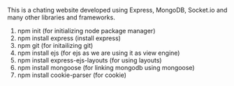 This is a chating website developed using Express, MongoDB, Socket.io and many other libraries and frameworks.

1. npm init (for initializing node package manager)
2. npm install express (install express)
3. npm git (for initailizing git)
4. npm install ejs (for ejs as we are using it as view engine)
5. npm install express-ejs-layouts (for using layouts)
6. npm install mongoose (for linking mongodb using mongoose)
7. npm install cookie-parser (for cookie)